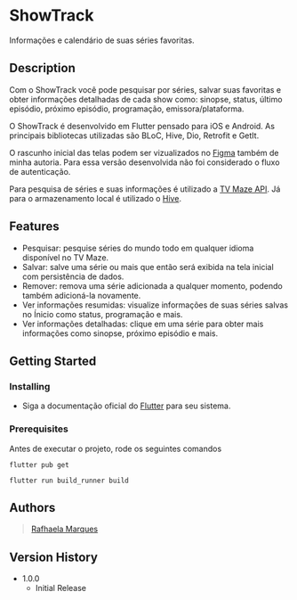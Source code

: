 # ShowTrack

Informações e calendário de suas séries favoritas.

## Description

Com o ShowTrack você pode pesquisar por séries, salvar suas favoritas e obter informações detalhadas de cada show como: sinopse, status, último episódio, próximo episódio, programação, emissora/plataforma.

O ShowTrack é desenvolvido em Flutter pensado para iOS e Android. As principais bibliotecas utilizadas são BLoC, Hive, Dio, Retrofit e GetIt.

O rascunho inicial das telas podem ser vizualizados no [Figma](https://www.figma.com/design/qDBpQpWgKol5NZNwr7eD3c/ShowTrack?m=dev&node-id=0-1&t=ltkJAicy7AAJmT2A-1) também de minha autoria. Para essa versão desenvolvida não foi considerado o fluxo de autenticação.

Para pesquisa de séries e suas informações é utilizado a [TV Maze API](https://www.tvmaze.com/api). Já para o armazenamento local é utilizado o [Hive](https://pub.dev/packages/hive).

## Features

- Pesquisar: pesquise séries do mundo todo em qualquer idioma disponível no TV Maze.
- Salvar: salve uma série ou mais que então será exibida na tela inicial com persistência de dados.
- Remover: remova uma série adicionada a qualquer momento, podendo também adicioná-la novamente.
- Ver informações resumidas: visualize informações de suas séries salvas no Ínicio como status, programação e mais.
- Ver informações detalhadas: clique em uma série para obter mais informações como sinopse, próximo episódio e mais.

## Getting Started

### Installing

* Siga a documentação oficial do [Flutter](https://flutter-ko.dev/get-started/install) para seu sistema.

### Prerequisites

Antes de executar o projeto, rode os seguintes comandos
```
flutter pub get
```
```
flutter run build_runner build
```

## Authors

> [Rafhaela Marques](https://www.linkedin.com/in/rafhaela-marques/)

## Version History

* 1.0.0
    * Initial Release